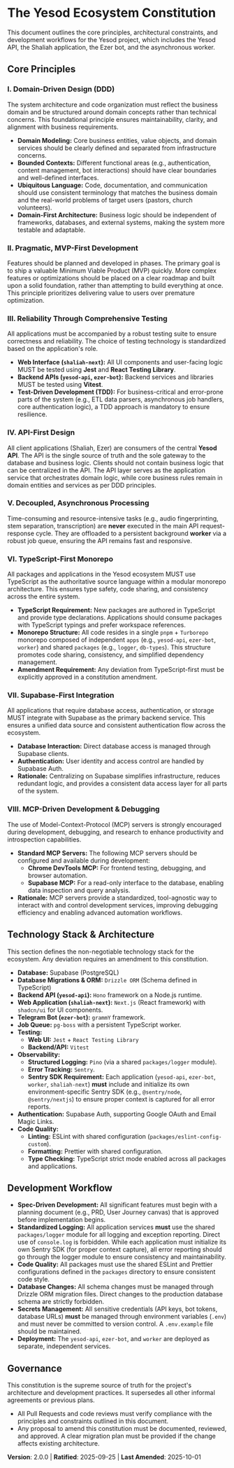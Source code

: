 <!--
Sync Impact Report:
- Version change: 1.3.0 → 2.0.0
- Modified Principles:
    - "Reliability Through Test-Driven Development (TDD)" → "Reliability Through Comprehensive Testing"
    - "Technology Stack & Architecture" section updated.
- Added Sections:
    - Principle VII: "Supabase-First Integration"
    - Principle VIII: "MCP-Driven Development & Debugging"
- Removed sections: None
- Templates requiring updates:
    - .specify/templates/plan-template.md (⚠ pending)
    - .specify/templates/spec-template.md (⚠ pending)
    - .specify/templates/tasks-template.md (⚠ pending)
- Follow-up TODOs: None
-->
# The Yesod Ecosystem Constitution

This document outlines the core principles, architectural constraints, and development workflows for the Yesod project, which includes the Yesod API, the Shaliah application, the Ezer bot, and the asynchronous worker.

## Core Principles

### I. Domain-Driven Design (DDD)

The system architecture and code organization must reflect the business domain and be structured around domain concepts rather than technical concerns. This foundational principle ensures maintainability, clarity, and alignment with business requirements.
- **Domain Modeling:** Core business entities, value objects, and domain services should be clearly defined and separated from infrastructure concerns.
- **Bounded Contexts:** Different functional areas (e.g., authentication, content management, bot interactions) should have clear boundaries and well-defined interfaces.
- **Ubiquitous Language:** Code, documentation, and communication should use consistent terminology that matches the business domain and the real-world problems of target users (pastors, church volunteers).
- **Domain-First Architecture:** Business logic should be independent of frameworks, databases, and external systems, making the system more testable and adaptable.

### II. Pragmatic, MVP-First Development
Features should be planned and developed in phases. The primary goal is to ship a valuable Minimum Viable Product (MVP) quickly. More complex features or optimizations should be placed on a clear roadmap and built upon a solid foundation, rather than attempting to build everything at once. This principle prioritizes delivering value to users over premature optimization.

### III. Reliability Through Comprehensive Testing
All applications must be accompanied by a robust testing suite to ensure correctness and reliability. The choice of testing technology is standardized based on the application's role.
- **Web Interface (`shaliah-next`):** All UI components and user-facing logic MUST be tested using **Jest** and **React Testing Library**.
- **Backend APIs (`yesod-api`, `ezer-bot`):** Backend services and libraries MUST be tested using **Vitest**.
- **Test-Driven Development (TDD):** For business-critical and error-prone parts of the system (e.g., ETL data parsers, asynchronous job handlers, core authentication logic), a TDD approach is mandatory to ensure resilience.

### IV. API-First Design
All client applications (Shaliah, Ezer) are consumers of the central **Yesod API**. The API is the single source of truth and the sole gateway to the database and business logic. Clients should not contain business logic that can be centralized in the API. The API layer serves as the application service that orchestrates domain logic, while core business rules remain in domain entities and services as per DDD principles.

### V. Decoupled, Asynchronous Processing
Time-consuming and resource-intensive tasks (e.g., audio fingerprinting, stem separation, transcription) are **never** executed in the main API request-response cycle. They are offloaded to a persistent background **worker** via a robust job queue, ensuring the API remains fast and responsive.

### VI. TypeScript-First Monorepo

All packages and applications in the Yesod ecosystem MUST use TypeScript as the authoritative source language within a modular monorepo architecture. This ensures type safety, code sharing, and consistency across the entire system.
- **TypeScript Requirement:** New packages are authored in TypeScript and provide type declarations. Applications should consume packages with TypeScript typings and prefer workspace references.
- **Monorepo Structure:** All code resides in a single `pnpm` + `Turborepo` monorepo composed of independent `apps` (e.g., `yesod-api`, `ezer-bot`, `worker`) and shared `packages` (e.g., `logger`, `db-types`). This structure promotes code sharing, consistency, and simplified dependency management.
- **Amendment Requirement:** Any deviation from TypeScript-first must be explicitly approved in a constitution amendment.

### VII. Supabase-First Integration
All applications that require database access, authentication, or storage MUST integrate with Supabase as the primary backend service. This ensures a unified data source and consistent authentication flow across the ecosystem.
- **Database Interaction:** Direct database access is managed through Supabase clients.
- **Authentication:** User identity and access control are handled by Supabase Auth.
- **Rationale:** Centralizing on Supabase simplifies infrastructure, reduces redundant logic, and provides a consistent data access layer for all parts of the system.

### VIII. MCP-Driven Development & Debugging
The use of Model-Context-Protocol (MCP) servers is strongly encouraged during development, debugging, and research to enhance productivity and introspection capabilities.
- **Standard MCP Servers:** The following MCP servers should be configured and available during development:
    - **Chrome DevTools MCP:** For frontend testing, debugging, and browser automation.
    - **Supabase MCP:** For a read-only interface to the database, enabling data inspection and query analysis.
- **Rationale:** MCP servers provide a standardized, tool-agnostic way to interact with and control development services, improving debugging efficiency and enabling advanced automation workflows.

## Technology Stack & Architecture

This section defines the non-negotiable technology stack for the ecosystem. Any deviation requires an amendment to this constitution.

- **Database:** Supabase (PostgreSQL)
- **Database Migrations & ORM:** `Drizzle ORM` (Schema defined in TypeScript)
- **Backend API (`yesod-api`):** `Hono` framework on a Node.js runtime.
- **Web Application (`shaliah-next`):** `Next.js` (React framework) with `shadcn/ui` for UI components.
- **Telegram Bot (`ezer-bot`):** `grammY` framework.
- **Job Queue:** `pg-boss` with a persistent TypeScript worker.
- **Testing:**
    - **Web UI:** `Jest` + `React Testing Library`
    - **Backend/API:** `Vitest`
- **Observability:**
    - **Structured Logging:** `Pino` (via a shared `packages/logger` module).
    - **Error Tracking:** `Sentry`.
    - **Sentry SDK Requirement:** Each application (`yesod-api`, `ezer-bot`, `worker`, `shaliah-next`) **must** include and initialize its own environment-specific Sentry SDK (e.g., `@sentry/node`, `@sentry/nextjs`) to ensure proper context is captured for all error reports.
- **Authentication:** Supabase Auth, supporting Google OAuth and Email Magic Links.
- **Code Quality:**
    - **Linting:** ESLint with shared configuration (`packages/eslint-config-custom`).
    - **Formatting:** Prettier with shared configuration.
    - **Type Checking:** TypeScript strict mode enabled across all packages and applications.

## Development Workflow

- **Spec-Driven Development:** All significant features must begin with a planning document (e.g., PRD, User Journey canvas) that is approved before implementation begins.
- **Standardized Logging:** All application services **must** use the shared `packages/logger` module for all logging and exception reporting. Direct use of `console.log` is forbidden. While each application must initialize its own Sentry SDK (for proper context capture), all error reporting should go through the logger module to ensure consistency and maintainability.
- **Code Quality:** All packages must use the shared ESLint and Prettier configurations defined in the `packages` directory to ensure consistent code style.
- **Database Changes:** All schema changes must be managed through Drizzle ORM migration files. Direct changes to the production database schema are strictly forbidden.
- **Secrets Management:** All sensitive credentials (API keys, bot tokens, database URLs) **must** be managed through environment variables (`.env`) and must never be committed to version control. A `.env.example` file should be maintained.
- **Deployment:** The `yesod-api`, `ezer-bot`, and `worker` are deployed as separate, independent services.

## Governance

This constitution is the supreme source of truth for the project's architecture and development practices. It supersedes all other informal agreements or previous plans.
- All Pull Requests and code reviews must verify compliance with the principles and constraints outlined in this document.
- Any proposal to amend this constitution must be documented, reviewed, and approved. A clear migration plan must be provided if the change affects existing architecture.

**Version**: 2.0.0 | **Ratified**: 2025-09-25 | **Last Amended**: 2025-10-01
